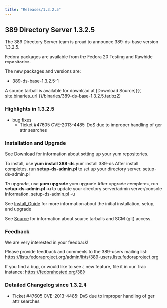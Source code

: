 ```yaml
---
title: "Releases/1.3.2.5"
---
```

389 Directory Server 1.3.2.5
----------------------------

The 389 Directory Server team is proud to announce 389-ds-base version 1.3.2.5.

Fedora packages are available from the Fedora 20 Testing and Rawhide repositories.

The new packages and versions are:

-   389-ds-base-1.3.2.5-1

A source tarball is available for download at [Download Source]({{ site.binaries_url }}/binaries/389-ds-base-1.3.2.5.tar.bz2)

### Highlights in 1.3.2.5

-   bug fixes
    -   Ticket \#47605 CVE-2013-4485: DoS due to improper handling of ger attr searches

### Installation and Upgrade

See [Download](../download.html) for information about setting up your yum repositories.

To install, use **yum install 389-ds** yum install 389-ds After install completes, run **setup-ds-admin.pl** to set up your directory server. setup-ds-admin.pl

To upgrade, use **yum upgrade** yum upgrade After upgrade completes, run **setup-ds-admin.pl -u** to update your directory server/admin server/console information. setup-ds-admin.pl -u

See [Install\_Guide](../legacy/install-guide.html) for more information about the initial installation, setup, and upgrade

See [Source](../development/source.html) for information about source tarballs and SCM (git) access.

### Feedback

We are very interested in your feedback!

Please provide feedback and comments to the 389-users mailing list: <https://lists.fedoraproject.org/admin/lists/389-users.lists.fedoraproject.org>

If you find a bug, or would like to see a new feature, file it in our Trac instance: <https://fedorahosted.org/389>

### Detailed Changelog since 1.3.2.4

-   Ticket \#47605 CVE-2013-4485: DoS due to improper handling of ger attr searches

